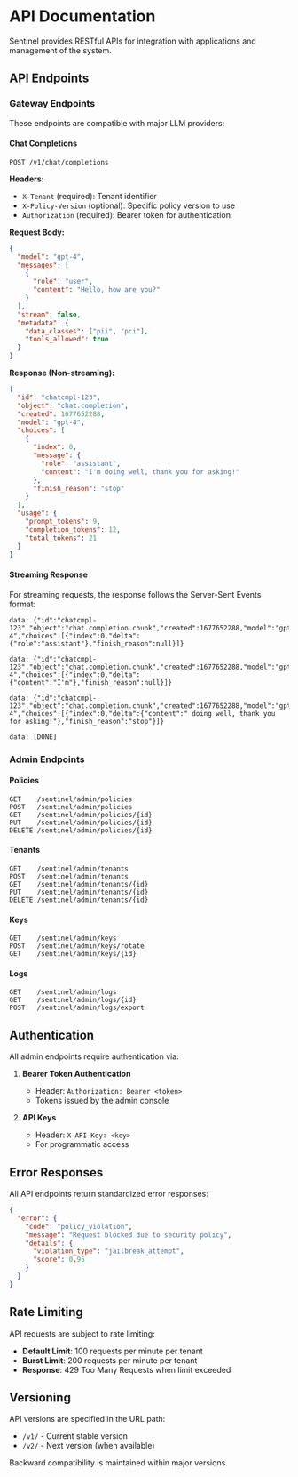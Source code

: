 # API Documentation

Sentinel provides RESTful APIs for integration with applications and management of the system.

## API Endpoints

### Gateway Endpoints

These endpoints are compatible with major LLM providers:

#### Chat Completions

```
POST /v1/chat/completions
```

**Headers:**

- `X-Tenant` (required): Tenant identifier
- `X-Policy-Version` (optional): Specific policy version to use
- `Authorization` (required): Bearer token for authentication

**Request Body:**

```json
{
  "model": "gpt-4",
  "messages": [
    {
      "role": "user",
      "content": "Hello, how are you?"
    }
  ],
  "stream": false,
  "metadata": {
    "data_classes": ["pii", "pci"],
    "tools_allowed": true
  }
}
```

**Response (Non-streaming):**

```json
{
  "id": "chatcmpl-123",
  "object": "chat.completion",
  "created": 1677652288,
  "model": "gpt-4",
  "choices": [
    {
      "index": 0,
      "message": {
        "role": "assistant",
        "content": "I'm doing well, thank you for asking!"
      },
      "finish_reason": "stop"
    }
  ],
  "usage": {
    "prompt_tokens": 9,
    "completion_tokens": 12,
    "total_tokens": 21
  }
}
```

#### Streaming Response

For streaming requests, the response follows the Server-Sent Events format:

```
data: {"id":"chatcmpl-123","object":"chat.completion.chunk","created":1677652288,"model":"gpt-4","choices":[{"index":0,"delta":{"role":"assistant"},"finish_reason":null}]}

data: {"id":"chatcmpl-123","object":"chat.completion.chunk","created":1677652288,"model":"gpt-4","choices":[{"index":0,"delta":{"content":"I'm"},"finish_reason":null}]}

data: {"id":"chatcmpl-123","object":"chat.completion.chunk","created":1677652288,"model":"gpt-4","choices":[{"index":0,"delta":{"content":" doing well, thank you for asking!"},"finish_reason":"stop"}]}

data: [DONE]
```

### Admin Endpoints

#### Policies

```
GET    /sentinel/admin/policies
POST   /sentinel/admin/policies
GET    /sentinel/admin/policies/{id}
PUT    /sentinel/admin/policies/{id}
DELETE /sentinel/admin/policies/{id}
```

#### Tenants

```
GET    /sentinel/admin/tenants
POST   /sentinel/admin/tenants
GET    /sentinel/admin/tenants/{id}
PUT    /sentinel/admin/tenants/{id}
DELETE /sentinel/admin/tenants/{id}
```

#### Keys

```
GET    /sentinel/admin/keys
POST   /sentinel/admin/keys/rotate
GET    /sentinel/admin/keys/{id}
```

#### Logs

```
GET    /sentinel/admin/logs
GET    /sentinel/admin/logs/{id}
POST   /sentinel/admin/logs/export
```

## Authentication

All admin endpoints require authentication via:

1. **Bearer Token Authentication**

   - Header: `Authorization: Bearer <token>`
   - Tokens issued by the admin console

2. **API Keys**
   - Header: `X-API-Key: <key>`
   - For programmatic access

## Error Responses

All API endpoints return standardized error responses:

```json
{
  "error": {
    "code": "policy_violation",
    "message": "Request blocked due to security policy",
    "details": {
      "violation_type": "jailbreak_attempt",
      "score": 0.95
    }
  }
}
```

## Rate Limiting

API requests are subject to rate limiting:

- **Default Limit**: 100 requests per minute per tenant
- **Burst Limit**: 200 requests per minute per tenant
- **Response**: 429 Too Many Requests when limit exceeded

## Versioning

API versions are specified in the URL path:

- `/v1/` - Current stable version
- `/v2/` - Next version (when available)

Backward compatibility is maintained within major versions.
